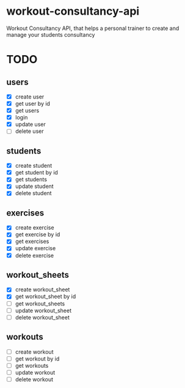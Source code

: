 # workout-consultancy-api
Workout Consultancy API, that helps a personal trainer to create and manage your students consultancy

# TODO

## users

- [x] create user
- [x] get user by id
- [x] get users
- [x] login
- [x] update user
- [ ] delete user

## students

- [x] create student
- [x] get student by id
- [x] get students
- [x] update student
- [x] delete student

## exercises

- [x] create exercise
- [x] get exercise by id
- [x] get exercises
- [x] update exercise
- [x] delete exercise

## workout_sheets

- [x] create workout_sheet
- [x] get workout_sheet by id
- [ ] get workout_sheets
- [ ] update workout_sheet
- [ ] delete workout_sheet

## workouts

- [ ] create workout
- [ ] get workout by id
- [ ] get workouts
- [ ] update workout
- [ ] delete workout
